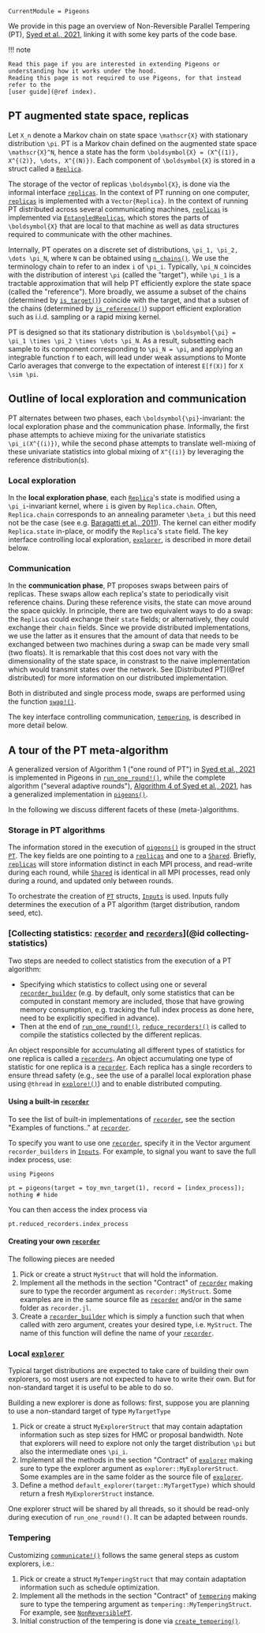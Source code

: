 ```@meta
CurrentModule = Pigeons
```


We provide in this page an overview of Non-Reversible Parallel Tempering (PT), 
[Syed et al., 2021](https://rss.onlinelibrary.wiley.com/doi/10.1111/rssb.12464), 
linking it with some key parts of the code base. 

!!! note

    Read this page if you are interested in extending Pigeons or 
    understanding how it works under the hood. 
    Reading this page is not required to use Pigeons, for that instead refer to the 
    [user guide](@ref index). 


## PT augmented state space, replicas

Let ``X_n`` denote a Markov chain on state space ``\mathscr{X}`` with stationary distribution
``\pi``. 
PT is a Markov chain defined on the augmented state space ``\mathscr{X}^N``, hence 
a state has the form ``\boldsymbol{X} = (X^{(1)}, X^{(2)}, \dots, X^{(N)})``. 
Each component of ``\boldsymbol{X}`` is stored in a struct called a
[`Replica`](@ref). 

The storage of the vector of replicas ``\boldsymbol{X}``, is done via the informal 
interface [`replicas`](@ref). In the context of PT running on one computer, 
[`replicas`](@ref) is implemented with a `Vector{Replica}`. In the context 
of running PT distributed across several communicating machines, [`replicas`](@ref) 
is implemented via [`EntangledReplicas`](@ref), which stores the parts of 
``\boldsymbol{X}`` that are local to that machine as well as data structures 
required to communicate with the other machines. 

Internally, PT operates on a discrete set of distributions, 
``\pi_1, \pi_2, \dots \pi_N``, where ``N`` can be obtained using [`n_chains()`](@ref). 
We use the terminology chain to refer to an index ``i`` of ``\pi_i``.
Typically, ``\pi_N`` coincides with the distribution of interest ``\pi`` (called the "target"), while 
``\pi_1`` is a tractable approximation that will help PT efficiently explore the 
state space (called the "reference"). 
More broadly, we assume a subset of the chains (determined by [`is_target()`](@ref)) coincide with the target, and that a subset of the chains (determined by  [`is_reference()`](@ref)) support 
efficient exploration such as i.i.d. sampling or a rapid mixing kernel. 

PT is designed so that its stationary distribution is ``\boldsymbol{\pi} = \pi_1 \times \pi_2 \times \dots \pi_N``. 
As a result, subsetting each sample to its component corresponding to ``\pi_N = \pi``, 
and applying an integrable function ``f`` to each, will lead under weak assumptions 
to Monte Carlo averages that converge to the expectation of interest ``E[f(X)]`` for 
``X \sim \pi``.


## Outline of local exploration and communication

PT alternates between two phases, each ``\boldsymbol{\pi}``-invariant: the local 
exploration phase and the communication phase. Informally, the first phase attempts to achieve 
mixing for the univariate statistics ``\pi_i(X^{(i)})``, while the second phase attempts to 
translate well-mixing of these univariate statistics into global mixing of ``X^{(i)}`` by 
leveraging the reference distribution(s).

### Local exploration

In the **local exploration phase**,
each [`Replica`](@ref)'s state is modified using a ``\pi_i``-invariant kernel, 
where ``i`` is given by `Replica.chain`. Often, `Replica.chain` corresponds to 
an annealing parameter ``\beta_i`` but this need not be the case (see 
e.g. [Baragatti et al., 2011](https://arxiv.org/abs/1108.3423)).
The kernel can either modify `Replica.state` in-place, or modify the 
`Replica`'s `state` field. The key interface controlling local exploration, [`explorer`](@ref), is 
described in more detail below. 


### Communication

In the **communication phase**, PT proposes swaps between pairs of replicas. 
These swaps allow each replica's state to periodically visit reference chains. During these reference
visits, the state can move around the space quickly. 
In principle, there are two equivalent ways to do a swap: the `Replica`s could exchange 
their `state` fields; or alternatively, they could exchange their `chain` fields.
Since we provide distributed implementations, we use the latter as it ensures that 
the amount of data that needs to be exchanged between two machines during a swap 
can be made very small (two floats). 
It is remarkable that this cost does not vary with the dimensionality of the state space, 
in constrast to the naive implementation which would transmit states over the network.
See [Distributed PT](@ref distributed) for more information on our distributed implementation.

Both in distributed and single process mode, 
swaps are performed using the function [`swap!()`](@ref). 

The key interface controlling communication, [`tempering`](@ref), is 
described in more detail below. 


## A tour of the PT meta-algorithm

A generalized version of Algorithm 1 ("one round of PT") in [Syed et al., 2021](https://rss.onlinelibrary.wiley.com/doi/10.1111/rssb.12464) 
is implemented in Pigeons in [`run_one_round!()`](@ref), 
while the complete algorithm ("several adaptive rounds"), 
[Algorithm 4 of Syed et al., 2021](https://rss.onlinelibrary.wiley.com/doi/10.1111/rssb.12464), 
has a generalized implementation in [`pigeons()`](@ref). 

In the following we discuss different facets of these (meta-)algorithms.


### Storage in PT algorithms

The information stored in the execution of [`pigeons()`](@ref) 
is grouped in the struct [`PT`](@ref). 
The key fields are one pointing to a [`replicas`](@ref) and 
one to a [`Shared`](@ref). 
Briefly, [`replicas`](@ref) will store information distinct in each 
MPI process, and read-write during each 
round, while [`Shared`](@ref) is identical in all MPI processes, read only during a round, and updated only between 
rounds. 

To orchestrate the creation of [`PT`](@ref) structs, [`Inputs`](@ref) is used. Inputs fully determines the execution of a 
PT algorithm (target distribution, random seed, etc). 


### [Collecting statistics: [`recorder`](@ref) and [`recorders`](@ref)](@id collecting-statistics)

Two steps are needed to collect statistics from the execution of a PT algorithm: 

- Specifying which statistics to collect using one or several [`recorder_builder`](@ref) 
    (e.g. by 
    default, only some statistics that can be computed in constant memory  are included, 
    those that have growing memory consumption, e.g. tracking the full 
    index process as done here, need to be explicitly specified in advance).
- Then at the end of [`run_one_round!()`](@ref), [`reduce_recorders!()`](@ref)
    is called to compile the statistics collected  by the different replicas.
    
An object responsible for accumulating all different types of statistics for 
one replica is called a  [`recorders`](@ref). An object accumulating one 
type of statistic for one replica is a [`recorder`](@ref). 
Each replica has a single recorders to ensure thread safety (e.g., see 
the use of a parallel local exploration phase using `@thread` in [`explore!()`](@ref)) and to enable distributed 
computing. 


#### Using a built-in [`recorder`](@ref) 

To see the list of built-in implementations of [`recorder`](@ref), see the section "Examples of functions.." at [`recorder`](@ref). 

To specify you want to use one [`recorder`](@ref), specify it in the Vector 
argument `recorder_builders` in [`Inputs`](@ref). For example, to signal you want 
to save the full index process, use:
```@example recorders
using Pigeons

pt = pigeons(target = toy_mvn_target(1), record = [index_process]);
nothing # hide
```
You can then access the index process via 
```@example recorders
pt.reduced_recorders.index_process
```


#### Creating your own [`recorder`](@ref)

The following pieces are needed

1. Pick or create a struct `MyStruct` that will hold the information. 
2. Implement all the methods in the section "Contract" of [`recorder`](@ref) making sure to type the recorder argument as `recorder::MyStruct`. Some examples are in the same source file as [`recorder`](@ref) and/or in the same folder as `recorder.jl`.   
3. Create a [`recorder_builder`](@ref) which is simply a function such 
that when called with zero argument, creates your desired type, i.e. 
`MyStruct`. The name of this function will define the name of your [`recorder`](@ref).


### Local [`explorer`](@ref)

Typical target distributions are expected to take care of building 
their own explorers, so most users are not expected to have to 
write their own. But for non-standard target it is useful to be 
able to do so. 

Building a new explorer is done as follows: first, suppose you are planning to use a non-standard target of type `MyTargetType`

1. Pick or create a struct `MyExplorerStruct` that may contain adaptation 
    information such as step sizes for HMC or proposal bandwidth. 
    Note that explorers will need to explore not only the target 
    distribution ``\pi`` but also the intermediate ones ``\pi_i``.
2. Implement all the methods in the section "Contract" of [`explorer`](@ref) making sure to type the explorer argument as `explorer::MyExplorerStruct`. Some examples are in the same folder as the source file of [`explorer`](@ref).  
3. Define a method `default_explorer(target::MyTargetType)` which 
    should return a fresh `MyExplorerStruct` instance. 

One explorer struct will be shared by all threads, so it should be 
read-only during execution of `run_one_round!()`. 
It can be adapted between rounds. 


### Tempering 

Customizing [`communicate!()`](@ref) follows the same general steps as custom explorers, i.e.:

1. Pick or create a struct `MyTemperingStruct` that may contain adaptation 
    information such as schedule optimization. 
2. Implement all the methods in the section "Contract" of [`tempering`](@ref) making sure to type the tempering argument as `tempering::MyTemperingStruct`. For example, see [`NonReversiblePT`](@ref). 
3. Initial construction of the tempering is done via  [`create_tempering()`](@ref).



